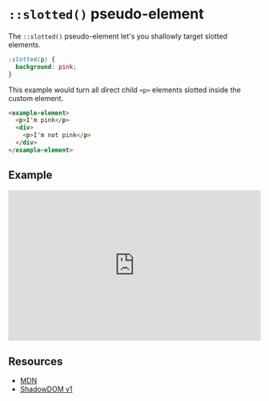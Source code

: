 # `::slotted()` pseudo-element

The `::slotted()` pseudo-element let's you shallowly target slotted elements.

```css
:slotted(p) {
  background: pink;
}
```

This example would turn all direct child `<p>` elements slotted inside the custom element.

```html
<example-element>
  <p>I'm pink</p>
  <div>
    <p>I'm not pink</p>
  </div>
</example-element>
```

## Example

<iframe height="300" style="width: 100%;" scrolling="no" title="Class-styling Shadow DOM" src="https://codepen.io/davatron5000/embed/yLPRaWX/6252e0de908b521f936c3683aca44627?default-tab=html%2Cresult" frameborder="no" loading="lazy" allowtransparency="true" allowfullscreen="true">
  See the Pen <a href="https://codepen.io/davatron5000/pen/yLPRaWX/6252e0de908b521f936c3683aca44627">
  Class-styling Shadow DOM</a> by Dave Rupert (<a href="https://codepen.io/davatron5000">@davatron5000</a>)
  on <a href="https://codepen.io">CodePen</a>.
</iframe>

## Resources

- [MDN]()
- [ShadowDOM v1](https://web.dev/shadowdom-v1/)
